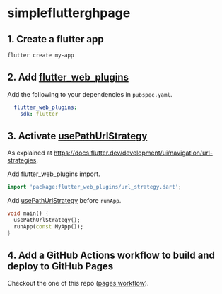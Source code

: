 # simpleflutterghpage

## 1. Create a flutter app

```bash
flutter create my-app
```

## 2. Add [flutter_web_plugins](https://api.flutter.dev/flutter/flutter_web_plugins/flutter_web_plugins-library.html) 

Add the following to your dependencies in `pubspec.yaml`.

```yaml
  flutter_web_plugins:
    sdk: flutter
```

## 3. Activate [usePathUrlStrategy](https://api.flutter.dev/flutter/flutter_web_plugins/usePathUrlStrategy.html) 

As explained at https://docs.flutter.dev/development/ui/navigation/url-strategies.

Add flutter_web_plugins import.

```dart
import 'package:flutter_web_plugins/url_strategy.dart';
```

Add [usePathUrlStrategy](https://api.flutter.dev/flutter/flutter_web_plugins/usePathUrlStrategy.html) before `runApp`.

```dart
void main() {
  usePathUrlStrategy();
  runApp(const MyApp());
}
```

## 4. Add a GitHub Actions workflow to build and deploy to GitHub Pages 

Checkout the one of this repo ([pages workflow](https://github.com/naxmefy/simple-flutter-gh-page/blob/2b1b2b693fedeaa36fb84398590651a4d2a5d8c1/.github/workflows/pages.yml)).
